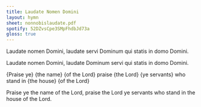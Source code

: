 ```yaml
---
title: Laudate Nomen Domini
layout: hymn
sheet: nonnobislaudate.pdf
spotify: 52DZvsCpe3SMpFhdbJd73a
gloss: true
---
```


<div data-gloss>
<p>Laudate nomen Domini, laudate servi Dominum qui statis in domo Domini.</p>
<p>Laudate nomen Domini, laudate Dominum servi qui statis in domo Domini.</p>
<p>{Praise ye} {the name} {of the Lord} praise {the Lord} {ye servants} who stand in {the house} {of the Lord}</p>
<p>Praise ye the name of the Lord, praise the Lord ye servants who stand in the house of the Lord.</p>
</div>


